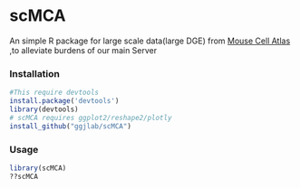 # scMCA
An simple R package for large scale data(large DGE) from [Mouse Cell Atlas](http://bis.zju.edu.cn/MCA)
,to alleviate burdens of our main Server
### Installation
```R
#This require devtools 
install.package('devtools')
library(devtools)
# scMCA requires ggplot2/reshape2/plotly
install_github("ggjlab/scMCA")

```

### Usage

```R
library(scMCA)
??scMCA
```

